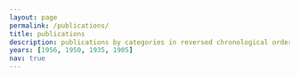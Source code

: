 ```yaml
---
layout: page
permalink: /publications/
title: publications
description: publications by categories in reversed chronological order. generated by jekyll-scholar.
years: [1956, 1950, 1935, 1905]
nav: true
---
```


<div class="publications">

<!--{% for y in page.years %}
  <h2 class="year">{{y}}</h2>
  {% bibliography -f papers -q @*[year={{y}}]* %}
{% endfor %}-->

</div>
